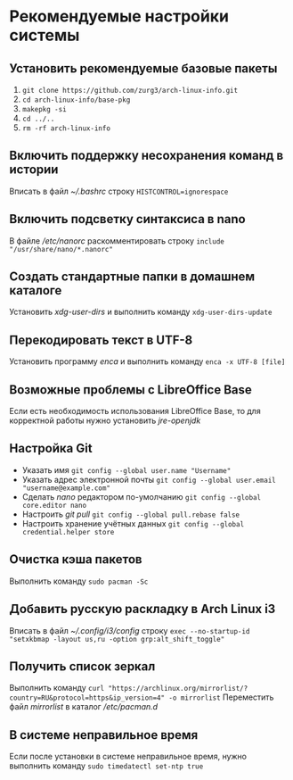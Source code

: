 # Рекомендуемые настройки системы

## Установить рекомендуемые базовые пакеты
1. `git clone https://github.com/zurg3/arch-linux-info.git`
2. `cd arch-linux-info/base-pkg`
3. `makepkg -si`
4. `cd ../..`
5. `rm -rf arch-linux-info`

## Включить поддержку несохранения команд в истории
Вписать в файл *~/.bashrc* строку `HISTCONTROL=ignorespace`

## Включить подсветку синтаксиса в nano
В файле */etc/nanorc* раскомментировать строку `include "/usr/share/nano/*.nanorc"`

## Создать стандартные папки в домашнем каталоге
Установить *xdg-user-dirs* и выполнить команду `xdg-user-dirs-update`

## Перекодировать текст в UTF-8
Установить программу *enca* и выполнить команду `enca -x UTF-8 [file]`

## Возможные проблемы с LibreOffice Base
Если есть необходимость использования LibreOffice Base, то для корректной работы нужно установить *jre-openjdk*

## Настройка Git
- Указать имя `git config --global user.name "Username"`
- Указать адрес электронной почты `git config --global user.email "username@example.com"`
- Сделать *nano* редактором по-умолчанию `git config --global core.editor nano`
- Настроить *git pull* `git config --global pull.rebase false`
- Настроить хранение учётных данных `git config --global credential.helper store`

## Очистка кэша пакетов
Выполнить команду `sudo pacman -Sc`

## Добавить русскую раскладку в Arch Linux i3
Вписать в файл *~/.config/i3/config* строку `exec --no-startup-id "setxkbmap -layout us,ru -option grp:alt_shift_toggle"`

## Получить список зеркал
Выполнить команду `curl "https://archlinux.org/mirrorlist/?country=RU&protocol=https&ip_version=4" -o mirrorlist`
Переместить файл *mirrorlist* в каталог */etc/pacman.d*

## В системе неправильное время
Если после установки в системе неправильное время, нужно выполнить команду `sudo timedatectl set-ntp true`
